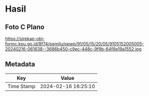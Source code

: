 # Hasil

## Foto C Plano

https://sirekap-obj-formc.kpu.go.id/8f74/pemilu/ppwp/91/05/15/20/05/9105152005005-20240216-061638--3686b450-c9ec-448c-9f9b-64f8e19a1552.jpg


## Metadata

| Key        | Value               |
| ---------- | ------------------- |
| Time Stamp | 2024-02-16 16:25:10 |



